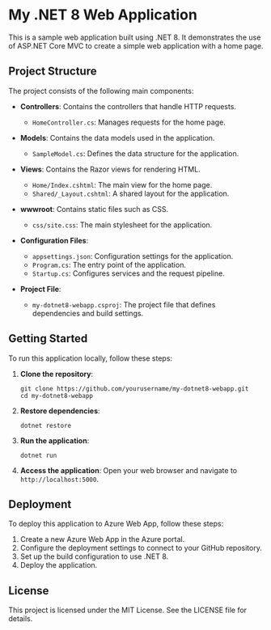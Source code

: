 # My .NET 8 Web Application

This is a sample web application built using .NET 8. It demonstrates the use of ASP.NET Core MVC to create a simple web application with a home page.

## Project Structure

The project consists of the following main components:

- **Controllers**: Contains the controllers that handle HTTP requests.
  - `HomeController.cs`: Manages requests for the home page.

- **Models**: Contains the data models used in the application.
  - `SampleModel.cs`: Defines the data structure for the application.

- **Views**: Contains the Razor views for rendering HTML.
  - `Home/Index.cshtml`: The main view for the home page.
  - `Shared/_Layout.cshtml`: A shared layout for the application.

- **wwwroot**: Contains static files such as CSS.
  - `css/site.css`: The main stylesheet for the application.

- **Configuration Files**:
  - `appsettings.json`: Configuration settings for the application.
  - `Program.cs`: The entry point of the application.
  - `Startup.cs`: Configures services and the request pipeline.

- **Project File**:
  - `my-dotnet8-webapp.csproj`: The project file that defines dependencies and build settings.

## Getting Started

To run this application locally, follow these steps:

1. **Clone the repository**:
   ```
   git clone https://github.com/yourusername/my-dotnet8-webapp.git
   cd my-dotnet8-webapp
   ```

2. **Restore dependencies**:
   ```
   dotnet restore
   ```

3. **Run the application**:
   ```
   dotnet run
   ```

4. **Access the application**:
   Open your web browser and navigate to `http://localhost:5000`.

## Deployment

To deploy this application to Azure Web App, follow these steps:

1. Create a new Azure Web App in the Azure portal.
2. Configure the deployment settings to connect to your GitHub repository.
3. Set up the build configuration to use .NET 8.
4. Deploy the application.

## License

This project is licensed under the MIT License. See the LICENSE file for details.